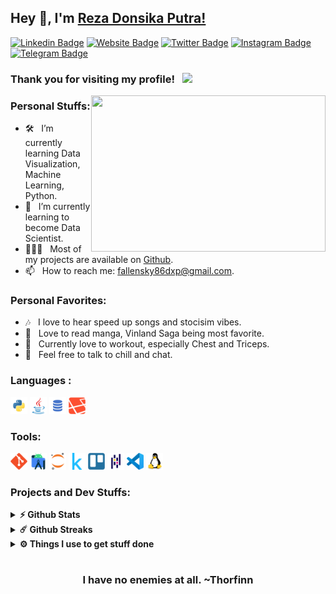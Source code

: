 ## Hey 👋, I'm [Reza Donsika Putra!](https://github.com/fallennnn)

[![Linkedin Badge](https://img.shields.io/badge/-LinkedIn-0e76a8?style=flat-square&logo=Linkedin&logoColor=white)](https://www.linkedin.com/in/reza-donsika-putra/)
[![Website Badge](https://img.shields.io/badge/Website-3b5998?style=flat-square&logo=google-chrome&logoColor=white)](https://ceritafallen.com/)
[![Twitter Badge](https://img.shields.io/badge/-Twitter-00acee?style=flat-square&logo=Twitter&logoColor=white)](https://twitter.com/si_fallen)
[![Instagram Badge](https://img.shields.io/badge/-Instagram-e4405f?style=flat-square&logo=Instagram&logoColor=white)](https://www.instagram.com/sebutajadono/)
[![Telegram Badge](https://img.shields.io/badge/-Telegram-0088cc?style=flat-square&logo=Telegram&logoColor=white)](https://t.me/si_fallen)

### Thank you for visiting my profile! &nbsp; ![](https://komarev.com/ghpvc/?username=fallennnn&color=orange)

<img align="right" height="250" width="375" alt="" src="https://www.edureka.co/blog/wp-content/uploads/2018/08/Insurance-Leadspace-Aniamted.gif" />

### Personal Stuffs:

- 🛠 &nbsp; I’m currently learning Data Visualization, Machine Learning, Python.
- 🚀 &nbsp; I’m currently learning to become Data Scientist.
- 👨🏻‍💻 &nbsp; Most of my projects are available on [Github](https://github.com/fallennnn).
- 📫 &nbsp; How to reach me: fallensky86dxp@gmail.com.

### Personal Favorites:

- 🎶 &nbsp; I love to hear speed up songs and stocisim vibes.
- 📰 &nbsp; Love to read manga, Vinland Saga being most favorite.
- 🥊 &nbsp; Currently love to workout, especially Chest and Triceps.
- 🍕 &nbsp; Feel free to talk to chill and chat.

### Languages :

<code><img height="27" src="https://raw.githubusercontent.com/github/explore/80688e429a7d4ef2fca1e82350fe8e3517d3494d/topics/python/python.png" alt="python"></code>
<code><img height="27" src="https://raw.githubusercontent.com/devicons/devicon/1119b9f84c0290e0f0b38982099a2bd027a48bf1/icons/java/java-original.svg" alt="java"></code>
<code><img height="27" src="https://raw.githubusercontent.com/github/explore/80688e429a7d4ef2fca1e82350fe8e3517d3494d/topics/sql/sql.png" alt="sql"></code>
<code><img height="27" src="https://raw.githubusercontent.com/devicons/devicon/1119b9f84c0290e0f0b38982099a2bd027a48bf1/icons/laravel/laravel-plain.svg" alt="laravel"></code>

### Tools:
<code><img height="27" src="https://raw.githubusercontent.com/devicons/devicon/master/icons/git/git-original.svg" alt="git"></code>
<code><img height="27" src="https://raw.githubusercontent.com/devicons/devicon/1119b9f84c0290e0f0b38982099a2bd027a48bf1/icons/androidstudio/androidstudio-original.svg" alt="androidstudio"></code>
<code><img height="27" src="https://raw.githubusercontent.com/devicons/devicon/1119b9f84c0290e0f0b38982099a2bd027a48bf1/icons/jupyter/jupyter-original.svg" alt="jupyter"></code>
<code><img height="27" src="https://raw.githubusercontent.com/devicons/devicon/1119b9f84c0290e0f0b38982099a2bd027a48bf1/icons/kaggle/kaggle-original.svg" alt="kaggle"></code>
<code><img height="27" src="https://raw.githubusercontent.com/devicons/devicon/1119b9f84c0290e0f0b38982099a2bd027a48bf1/icons/trello/trello-plain.svg" alt="trello"></code>
<code><img height="27" src="https://raw.githubusercontent.com/devicons/devicon/1119b9f84c0290e0f0b38982099a2bd027a48bf1/icons/pandas/pandas-original.svg" alt="pandas"></code>
<code><img height="27" src="https://raw.githubusercontent.com/devicons/devicon/1119b9f84c0290e0f0b38982099a2bd027a48bf1/icons/vscode/vscode-original.svg" alt="vscode"></code>
<code><img height="27" src="https://raw.githubusercontent.com/devicons/devicon/1119b9f84c0290e0f0b38982099a2bd027a48bf1/icons/linux/linux-original.svg" alt="linux"></code>

### Projects and Dev Stuffs:

<details>	
  <summary><b>⚡ Github Stats</b></summary>

  <br />
  <img height="180em" src="https://github-readme-stats.vercel.app/api?username=fallennnn&theme=tokyonight&show_icons=true&hide_border=false&count_private=true" />
  <img height="180em" src="https://github-readme-stats.vercel.app/api/top-langs/?username=fallennnn&theme=tokyonight&show_icons=true&hide_border=false&layout=compact"/>
</details>

<details>	
  <summary><b>☄️ Github Streaks</b></summary>

  <br />
  <img height="180em" src="https://github-readme-streak-stats.herokuapp.com/?user=fallennnn&theme=tokyonight&hide_border=false" />
</details>
 
<details>	
  <br />
  <summary><b>⚙️ Things I use to get stuff done</b></summary>
  	<ul>
  	    <li><b>OS:</b> Windows 11 Home 64-bit</li>
	    <li><b>Laptop: </b> ASUS TUF GAMING F15</li>
  	    <li><b>Browser: </b> Chrome Web Browser</li>
	    <li><b>Code Editor:</b> Visual Studio Code</li>
	    <li><b>To Stay Updated:</b> Github, Instagram, Linkedin and Twitter.</li>
	    <br />
	</ul>	
</details>

#

<div align="center">

### I have no enemies at all. ~Thorfinn

</div>
